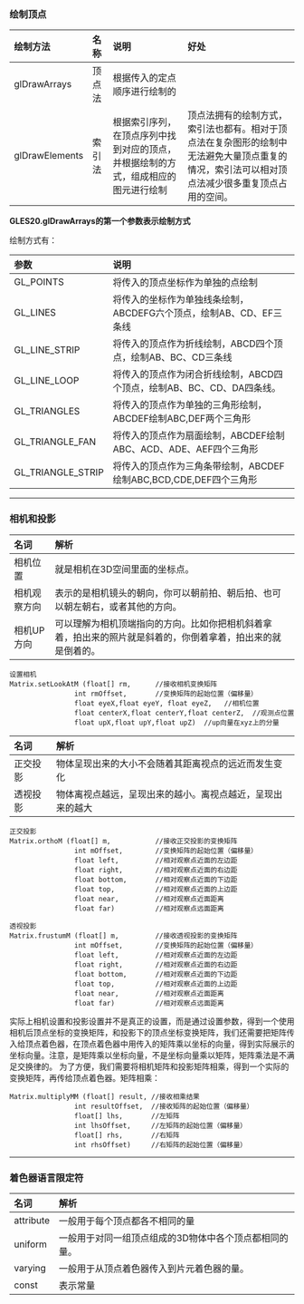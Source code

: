 ### 绘制顶点
|绘制方法|名称|说明|好处|
|:--|:--|:--|:--|
|glDrawArrays|顶点法|根据传入的定点顺序进行绘制的|
|glDrawElements|索引法|根据索引序列，在顶点序列中找到对应的顶点，并根据绘制的方式，组成相应的图元进行绘制|顶点法拥有的绘制方式，索引法也都有。相对于顶点法在复杂图形的绘制中无法避免大量顶点重复的情况，索引法可以相对顶点法减少很多重复顶点占用的空间。|

**GLES20.glDrawArrays的第一个参数表示绘制方式**

绘制方式有：

|参数|说明|
|:--|:--|
|GL_POINTS|将传入的顶点坐标作为单独的点绘制|
|GL_LINES|将传入的坐标作为单独线条绘制，ABCDEFG六个顶点，绘制AB、CD、EF三条线|
|GL_LINE_STRIP|将传入的顶点作为折线绘制，ABCD四个顶点，绘制AB、BC、CD三条线|
|GL_LINE_LOOP|将传入的顶点作为闭合折线绘制，ABCD四个顶点，绘制AB、BC、CD、DA四条线。|
|GL_TRIANGLES|将传入的顶点作为单独的三角形绘制，ABCDEF绘制ABC,DEF两个三角形|
|GL_TRIANGLE_FAN|将传入的顶点作为扇面绘制，ABCDEF绘制ABC、ACD、ADE、AEF四个三角形|
|GL_TRIANGLE_STRIP|将传入的顶点作为三角条带绘制，ABCDEF绘制ABC,BCD,CDE,DEF四个三角形|
---

### 相机和投影
|名词|解析|
|:--|:--|
|相机位置|就是相机在3D空间里面的坐标点。|
|相机观察方向|表示的是相机镜头的朝向，你可以朝前拍、朝后拍、也可以朝左朝右，或者其他的方向。|
|相机UP方向|可以理解为相机顶端指向的方向。比如你把相机斜着拿着，拍出来的照片就是斜着的，你倒着拿着，拍出来的就是倒着的。|
```
设置相机
Matrix.setLookAtM (float[] rm,      //接收相机变换矩阵
                int rmOffset,       //变换矩阵的起始位置（偏移量）
                float eyeX,float eyeY, float eyeZ,   //相机位置
                float centerX,float centerY,float centerZ,  //观测点位置
                float upX,float upY,float upZ)  //up向量在xyz上的分量
```

|名词|解析|
|:--|:--|
|正交投影|物体呈现出来的大小不会随着其距离视点的远近而发生变化|
|透视投影|物体离视点越远，呈现出来的越小。离视点越近，呈现出来的越大|
```
正交投影
Matrix.orthoM (float[] m,           //接收正交投影的变换矩阵
                int mOffset,        //变换矩阵的起始位置（偏移量）
                float left,         //相对观察点近面的左边距
                float right,        //相对观察点近面的右边距
                float bottom,       //相对观察点近面的下边距
                float top,          //相对观察点近面的上边距
                float near,         //相对观察点近面距离
                float far)          //相对观察点远面距离
```
```
透视投影
Matrix.frustumM (float[] m,         //接收透视投影的变换矩阵
                int mOffset,        //变换矩阵的起始位置（偏移量）
                float left,         //相对观察点近面的左边距
                float right,        //相对观察点近面的右边距
                float bottom,       //相对观察点近面的下边距
                float top,          //相对观察点近面的上边距
                float near,         //相对观察点近面距离
                float far)          //相对观察点远面距离
```
实际上相机设置和投影设置并不是真正的设置，而是通过设置参数，得到一个使用相机后顶点坐标的变换矩阵，和投影下的顶点坐标变换矩阵，我们还需要把矩阵传入给顶点着色器，在顶点着色器中用传入的矩阵乘以坐标的向量，得到实际展示的坐标向量。注意，是矩阵乘以坐标向量，不是坐标向量乘以矩阵，矩阵乘法是不满足交换律的。 为了方便，我们需要将相机矩阵和投影矩阵相乘，得到一个实际的变换矩阵，再传给顶点着色器。矩阵相乘：

```
Matrix.multiplyMM (float[] result, //接收相乘结果
                int resultOffset,  //接收矩阵的起始位置（偏移量）
                float[] lhs,       //左矩阵
                int lhsOffset,     //左矩阵的起始位置（偏移量）
                float[] rhs,       //右矩阵
                int rhsOffset)     //右矩阵的起始位置（偏移量）
```

---
### 着色器语言限定符
|名词|解析|
|:--|:--|
|attribute|一般用于每个顶点都各不相同的量|
|uniform|一般用于对同一组顶点组成的3D物体中各个顶点都相同的量。|
|varying|一般用于从顶点着色器传入到片元着色器的量。|
|const|表示常量|
